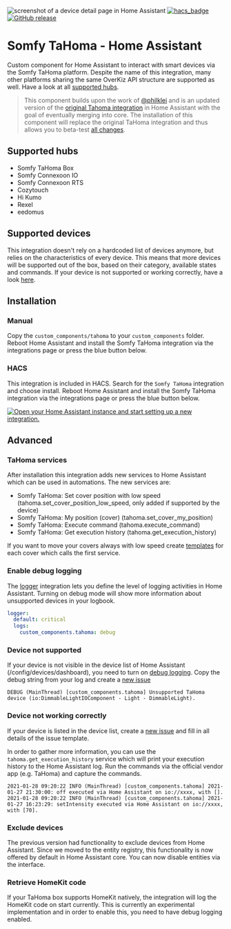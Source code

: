 ![screenshot of a device detail page in Home Assistant](https://raw.githubusercontent.com/iMicknl/ha-tahoma/master/media/tahoma_device_page.png)
[![hacs_badge](https://img.shields.io/badge/HACS-Default-orange.svg)](https://github.com/custom-components/hacs)
[![GitHub release](https://img.shields.io/github/release/iMicknl/ha-tahoma.svg)](https://GitHub.com/iMicknl/ha-tahoma/releases/)

# Somfy TaHoma - Home Assistant

Custom component for Home Assistant to interact with smart devices via the Somfy TaHoma platform. Despite the name of this integration, many other platforms sharing the same OverKiz API structure are supported as well. Have a look at all [supported hubs](#supported-hubs).

>This component builds upon the work of [@philklei](https://github.com/philklei) and is an updated version of the [original Tahoma integration](https://www.home-assistant.io/integrations/tahoma/) in Home Assistant with the goal of eventually merging into core. The installation of this component will replace the original TaHoma integration and thus allows you to beta-test [all changes](https://github.com/iMicknl/ha-tahoma/releases).

## Supported hubs

- Somfy TaHoma Box
- Somfy Connexoon IO
- Somfy Connexoon RTS
- Cozytouch
- Hi Kumo
- Rexel
- eedomus

## Supported devices

This integration doesn't rely on a hardcoded list of devices anymore, but relies on the characteristics of every device. This means that more devices will be supported out of the box, based on their category, available states and commands. If your device is not supported or working correctly, have a look [here](#device-not-supported--working-correctly).

## Installation

### Manual

Copy the `custom_components/tahoma` to your `custom_components` folder. Reboot Home Assistant and install the Somfy TaHoma integration via the integrations page or press the blue button below.

### HACS

This integration is included in HACS. Search for the `Somfy TaHoma` integration and choose install. Reboot Home Assistant and install the Somfy TaHoma integration via the integrations page or press the blue button below.

[![Open your Home Assistant instance and start setting up a new integration.](https://my.home-assistant.io/badges/config_flow_start.svg)](https://my.home-assistant.io/redirect/config_flow_start/?domain=tahoma)

## Advanced

### TaHoma services

After installation this integration adds new services to Home Assistant which can be used in automations. The new services are:

+ Somfy TaHoma: Set cover position with low speed (tahoma.set_cover_position_low_speed, only added if supported by the device)
+ Somfy TaHoma: My position (cover) (tahoma.set_cover_my_position)
+ Somfy TaHoma: Execute command (tahoma.execute_command)
+ Somfy TaHoma: Get execution history (tahoma.get_execution_history)

If you want to move your covers always with low speed create [templates](https://www.home-assistant.io/integrations/cover.template/) for each cover which calls the first service.

### Enable debug logging

The [logger](https://www.home-assistant.io/integrations/logger/) integration lets you define the level of logging activities in Home Assistant. Turning on debug mode will show more information about unsupported devices in your logbook.

```yaml
logger:
  default: critical
  logs:
    custom_components.tahoma: debug
```

### Device not supported

If your device is not visible in the device list of Home Assistant (/config/devices/dashboard), you need to turn on [debug logging](#enable-debug-logging). Copy the debug string from your log and create a [new issue](https://github.com/iMicknl/ha-tahoma/issues/new/choose)

`DEBUG (MainThread) [custom_components.tahoma] Unsupported TaHoma device (io:DimmableLightIOComponent - Light - DimmableLight).`

### Device not working correctly

If your device is listed in the device list, create a [new issue](https://github.com/iMicknl/ha-tahoma/issues/new/choose) and fill in all details of the issue template.

In order to gather more information, you can use the `tahoma.get_execution_history` service which will print your execution history to the Home Assistant log. Run the commands via the official vendor app (e.g. TaHoma) and capture the commands.

```
2021-01-28 09:20:22 INFO (MainThread) [custom_components.tahoma] 2021-01-27 21:30:00: off executed via Home Assistant on io://xxxx, with [].
2021-01-28 09:20:22 INFO (MainThread) [custom_components.tahoma] 2021-01-27 16:23:29: setIntensity executed via Home Assistant on io://xxxx, with [70].
```

### Exclude devices

The previous version had functionality to exclude devices from Home Assistant. Since we moved to the entity registry, this functionality is now offered by default in Home Assistant core. You can now disable entities via the interface.

### Retrieve HomeKit code

If your TaHoma box supports HomeKit natively, the integration will log the HomeKit code on start currently. This is currently an experimental implementation and in order to enable this, you need to have debug logging enabled.
